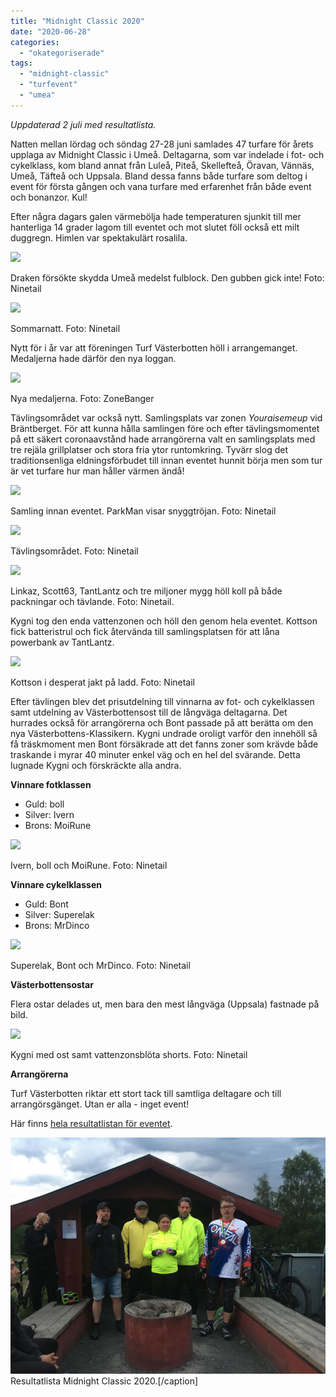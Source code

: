 ```yaml
---
title: "Midnight Classic 2020"
date: "2020-06-28"
categories: 
  - "okategoriserade"
tags: 
  - "midnight-classic"
  - "turfevent"
  - "umea"
---
```


_Uppdaterad 2 juli med resultatlista._

Natten mellan lördag och söndag 27-28 juni samlades 47 turfare för årets upplaga av Midnight Classic i Umeå. Deltagarna, som var indelade i fot- och cykelklass, kom bland annat från Luleå, Piteå, Skellefteå, Öravan, Vännäs, Umeå, Täfteå och Uppsala. Bland dessa fanns både turfare som deltog i event för första gången och vana turfare med erfarenhet från både event och bonanzor. Kul!

Efter några dagars galen värmebölja hade temperaturen sjunkit till mer hanterliga 14 grader lagom till eventet och mot slutet föll också ett milt duggregn. Himlen var spektakulärt rosalila.

![](http://www.turfvasterbotten.se/wp-content/uploads/2020/06/106346628_1290067147991021_5228423024955032277_n.jpg?w=768)

Draken försökte skydda Umeå medelst fulblock. Den gubben gick inte! Foto: Ninetail

![](http://www.turfvasterbotten.se/wp-content/uploads/2020/06/rosa-himmel.jpg?w=1024)

Sommarnatt. Foto: Ninetail

Nytt för i år var att föreningen Turf Västerbotten höll i arrangemanget. Medaljerna hade därför den nya loggan.

![](http://www.turfvasterbotten.se/wp-content/uploads/2020/06/medaljerna.jpg?w=1024)

Nya medaljerna. Foto: ZoneBanger

Tävlingsområdet var också nytt. Samlingsplats var zonen _Youraisemeup_ vid Bräntberget. För att kunna hålla samlingen före och efter tävlingsmomentet på ett säkert coronaavstånd hade arrangörerna valt en samlingsplats med tre rejäla grillplatser och stora fria ytor runtomkring. Tyvärr slog det traditionsenliga eldningsförbudet till innan eventet hunnit börja men som tur är vet turfare hur man håller värmen ändå!

![](http://www.turfvasterbotten.se/wp-content/uploads/2020/06/samling.jpg?w=1024)

Samling innan eventet. ParkMan visar snyggtröjan. Foto: Ninetail

![](http://www.turfvasterbotten.se/wp-content/uploads/2020/06/tc3a4vlingsomrc3a5det.jpg?w=540)

Tävlingsområdet. Foto: Ninetail

![](http://www.turfvasterbotten.se/wp-content/uploads/2020/06/bevakning-av-tc3a4vlingen.jpg?w=1024)

Linkaz, Scott63, TantLantz och tre miljoner mygg höll koll på både packningar och tävlande. Foto: Ninetail.

Kygni tog den enda vattenzonen och höll den genom hela eventet. Kottson fick batteristrul och fick återvända till samlingsplatsen för att låna powerbank av TantLantz.

![](http://www.turfvasterbotten.se/wp-content/uploads/2020/06/kottson-c3a5tervc3a4nder-till-basen-fc3b6r-batteri.jpg?w=1024)

Kottson i desperat jakt på ladd. Foto: Ninetail

Efter tävlingen blev det prisutdelning till vinnarna av fot- och cykelklassen samt utdelning av Västerbottensost till de långväga deltagarna. Det hurrades också för arrangörerna och Bont passade på att berätta om den nya Västerbottens-Klassikern. Kygni undrade oroligt varför den innehöll så få träskmoment men Bont försäkrade att det fanns zoner som krävde både traskande i myrar 40 minuter enkel väg och en hel del svärande. Detta lugnade Kygni och förskräckte alla andra.

**Vinnare fotklassen**

- Guld: boll
- Silver: Ivern
- Brons: MoiRune

![](http://www.turfvasterbotten.se/wp-content/uploads/2020/06/gc3a5klass.jpg?w=1024)

Ivern, boll och MoiRune. Foto: Ninetail

**Vinnare cykelklassen**

- Guld: Bont
- Silver: Superelak
- Brons: MrDinco

![](http://www.turfvasterbotten.se/wp-content/uploads/2020/06/cykelklass.jpg?w=1024)

Superelak, Bont och MrDinco. Foto: Ninetail

**Västerbottensostar**

Flera ostar delades ut, men bara den mest långväga (Uppsala) fastnade på bild.

![](http://www.turfvasterbotten.se/wp-content/uploads/2020/06/kygni-med-ost.jpg?w=768)

Kygni med ost samt vattenzonsblöta shorts. Foto: Ninetail

**Arrangörerna**

Turf Västerbotten riktar ett stort tack till samtliga deltagare och till arrangörsgänget. Utan er alla - inget event!

Här finns [hela resultatlistan för eventet](https://turfgame.com/event_old?id=2537).

![Skärmavbild 2020-07-02 kl. 12.03.01](images/skc3a4rmavbild-2020-07-02-kl.-12.03.01.png) Resultatlista Midnight Classic 2020.\[/caption\]
